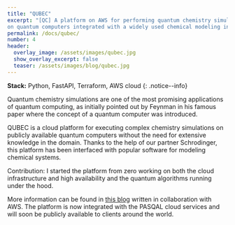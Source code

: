 ```yaml
---
title: "QUBEC"
excerpt: "[QC] A platform on AWS for performing quantum chemistry simulations
on quantum computers integrated with a widely used chemical modeling interface."
permalink: /docs/qubec/
number: 4
header:
  overlay_image: /assets/images/qubec.jpg
  show_overlay_excerpt: false
  teaser: /assets/images/blog/qubec.jpg
---
```


**Stack:** Python, FastAPI, Terraform, AWS cloud
{: .notice--info}

Quantum chemistry simulations are one of the most promising applications of quantum computing, as 
initially pointed out by Feynman in his famous paper where the concept of a quantum computer was introduced.

QUBEC is a cloud platform for executing complex chemistry simulations on publicly available quantum computers 
without the need for extensive knowledge in the domain. Thanks to the help of our partner Schrodinger, this platform 
has been interfaced with popular software for modeling chemical systems.

Contribution: I started the platform from zero working on both the cloud infrastructure and high availability and the 
quantum algorithms running under the hood.

More information can be found in [this blog](https://aws.amazon.com/blogs/quantum-computing/quantum-chemistry-with-qucos-qubec-on-amazon-braket/) 
written in collaboration with AWS. The platform is now integrated with the 
PASQAL cloud services and will soon be publicly available to clients 
around the world. 